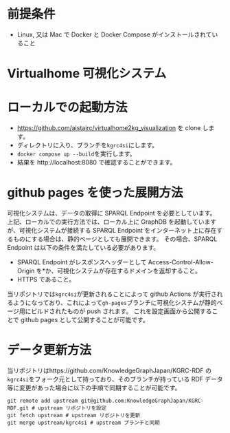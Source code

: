 # 前提条件

- Linux, 又は Mac で Docker と Docker Compose がインストールされていること

# Virtualhome 可視化システム

# ローカルでの起動方法

- https://github.com/aistairc/virtualhome2kg_visualization を clone します。
- ディレクトリに入り、ブランチを`kgrc4si`にします。
- `docker compose up --build`を実行します。
- 結果を http://localhost:8080 で確認することができます。

# github pages を使った展開方法

可視化システムは、データの取得に SPARQL Endpoint を必要としています。
上記、ローカルでの実行方法では、ローカル上に GraphDB を起動していますが、可視化システムが接続する SPARQL Endpoint をインターネット上に存在するものにする場合は、静的ページとしても展開できます。
その場合、SPARQL Endpoint は以下の条件を満たしている必要があります。

- SPARQL Endpoint がレスポンスヘッダーとして Access-Control-Allow-Origin を\*か、可視化システムが存在するドメインを返却すること。
- HTTPS であること。

当リポジトリでは`kgrc4si`が更新されることによって github Actions が実行されるようになっており、これによって`gh-pages`ブランチに可視化システムが静的ページ用にビルドされたものが push されます。
これを設定画面から公開することで github pages として公開することが可能です。

# データ更新方法

当リポジトリはhttps://github.com/KnowledgeGraphJapan/KGRC-RDF の`kgrc4si`をフォーク元として持っており、そのブランチが持っている RDF データ等に変更があった場合に以下の手順で同期することが可能です。

```
git remote add upstream git@github.com:KnowledgeGraphJapan/KGRC-RDF.git # upstream リポジトリを設定
git fetch upstream # upstream リポジトリを更新
git merge upstream/kgrc4si # upstream ブランチと同期
```
